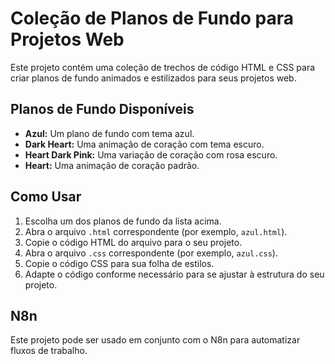 # Coleção de Planos de Fundo para Projetos Web

Este projeto contém uma coleção de trechos de código HTML e CSS para criar planos de fundo animados e estilizados para seus projetos web.

## Planos de Fundo Disponíveis

*   **Azul:** Um plano de fundo com tema azul.
*   **Dark Heart:** Uma animação de coração com tema escuro.
*   **Heart Dark Pink:** Uma variação de coração com rosa escuro.
*   **Heart:** Uma animação de coração padrão.

## Como Usar

1.  Escolha um dos planos de fundo da lista acima.
2.  Abra o arquivo `.html` correspondente (por exemplo, `azul.html`).
3.  Copie o código HTML do arquivo para o seu projeto.
4.  Abra o arquivo `.css` correspondente (por exemplo, `azul.css`).
5.  Copie o código CSS para sua folha de estilos.
6.  Adapte o código conforme necessário para se ajustar à estrutura do seu projeto.

## N8n

Este projeto pode ser usado em conjunto com o N8n para automatizar fluxos de trabalho.
